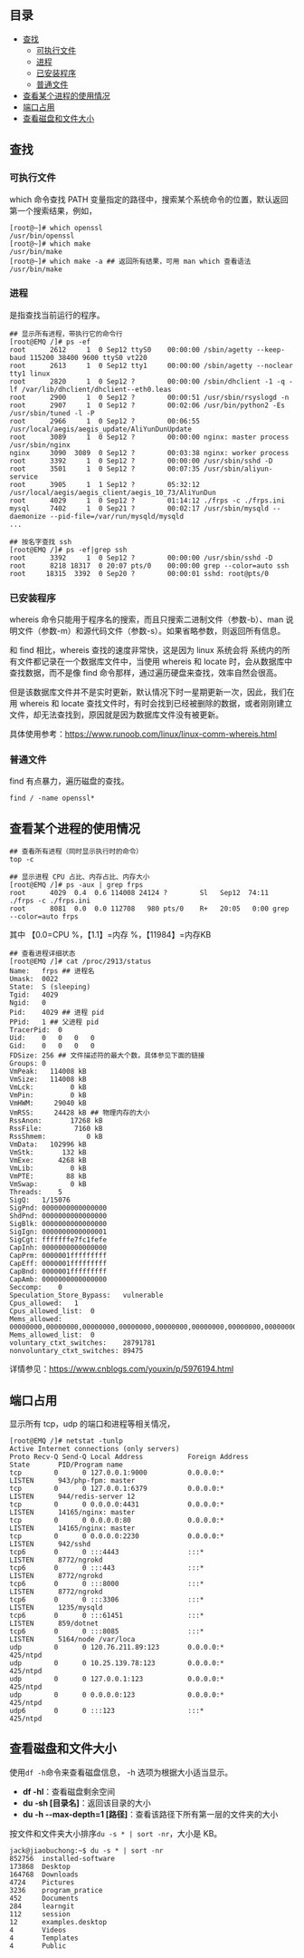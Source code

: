 ## 目录

- [查找](#查找)
  - [可执行文件](#可执行文件)
  - [进程](#进程)
  - [已安装程序](#已安装程序)
  - [普通文件](#普通文件)
- [查看某个进程的使用情况](#查看某个进程的使用情况)
- [端口占用](#端口占用)
- [查看磁盘和文件大小](#查看磁盘和文件大小)

## 查找

### 可执行文件

which 命令查找 PATH 变量指定的路径中，搜索某个系统命令的位置，默认返回第一个搜索结果，例如，

```shell
[root@~]# which openssl
/usr/bin/openssl
[root@~]# which make
/usr/bin/make
[root@~]# which make -a ## 返回所有结果，可用 man which 查看语法
/usr/bin/make
```

### 进程

是指查找当前运行的程序。

```shell
## 显示所有进程，带执行它的命令行
[root@EMQ /]# ps -ef
root      2612     1  0 Sep12 ttyS0    00:00:00 /sbin/agetty --keep-baud 115200 38400 9600 ttyS0 vt220
root      2613     1  0 Sep12 tty1     00:00:00 /sbin/agetty --noclear tty1 linux
root      2820     1  0 Sep12 ?        00:00:00 /sbin/dhclient -1 -q -lf /var/lib/dhclient/dhclient--eth0.leas
root      2900     1  0 Sep12 ?        00:00:51 /usr/sbin/rsyslogd -n
root      2907     1  0 Sep12 ?        00:02:06 /usr/bin/python2 -Es /usr/sbin/tuned -l -P
root      2966     1  0 Sep12 ?        00:06:55 /usr/local/aegis/aegis_update/AliYunDunUpdate
root      3089     1  0 Sep12 ?        00:00:00 nginx: master process /usr/sbin/nginx
nginx     3090  3089  0 Sep12 ?        00:03:38 nginx: worker process
root      3392     1  0 Sep12 ?        00:00:00 /usr/sbin/sshd -D
root      3501     1  0 Sep12 ?        00:07:35 /usr/sbin/aliyun-service
root      3905     1  1 Sep12 ?        05:32:12 /usr/local/aegis/aegis_client/aegis_10_73/AliYunDun
root      4029     1  0 Sep12 ?        01:14:12 ./frps -c ./frps.ini
mysql     7402     1  0 Sep21 ?        00:02:17 /usr/sbin/mysqld --daemonize --pid-file=/var/run/mysqld/mysqld
...
```
```shell
## 按名字查找 ssh
[root@EMQ /]# ps -ef|grep ssh
root      3392     1  0 Sep12 ?        00:00:00 /usr/sbin/sshd -D
root      8218 18317  0 20:07 pts/0    00:00:00 grep --color=auto ssh
root     18315  3392  0 Sep20 ?        00:00:01 sshd: root@pts/0
```

### 已安装程序

whereis 命令只能用于程序名的搜索，而且只搜索二进制文件（参数-b）、man 说明文件（参数-m）和源代码文件（参数-s）。如果省略参数，则返回所有信息。

和 find 相比，whereis 查找的速度非常快，这是因为 linux 系统会将 系统内的所有文件都记录在一个数据库文件中，当使用 whereis 和 locate 时，会从数据库中查找数据，而不是像 find 命令那样，通过遍历硬盘来查找，效率自然会很高。 

但是该数据库文件并不是实时更新，默认情况下时一星期更新一次，因此，我们在用 whereis 和 locate 查找文件时，有时会找到已经被删除的数据，或者刚刚建立文件，却无法查找到，原因就是因为数据库文件没有被更新。 

具体使用参考：<https://www.runoob.com/linux/linux-comm-whereis.html>

### 普通文件

find 有点暴力，遍历磁盘的查找。

```shell
find / -name openssl*
```

## 查看某个进程的使用情况

```shell
## 查看所有进程（同时显示执行时的命令）
top -c
```

```shell
## 显示进程 CPU 占比、内存占比、内存大小
[root@EMQ /]# ps -aux | grep frps
root      4029  0.4  0.6 114008 24124 ?        Sl   Sep12  74:11 ./frps -c ./frps.ini
root      8081  0.0  0.0 112708   980 pts/0    R+   20:05   0:00 grep --color=auto frps
```
其中 【0.0=CPU %，【1.1】=内存 %，【11984】=内存KB

```shell
## 查看进程详细状态
[root@EMQ /]# cat /proc/2913/status
Name:	frps ## 进程名
Umask:	0022
State:	S (sleeping)
Tgid:	4029
Ngid:	0
Pid:	4029 ## 进程 pid
PPid:	1 ## 父进程 pid
TracerPid:	0
Uid:	0	0	0	0
Gid:	0	0	0	0
FDSize:	256 ## 文件描述符的最大个数，具体参见下面的链接
Groups:	0 
VmPeak:	  114008 kB
VmSize:	  114008 kB
VmLck:	       0 kB
VmPin:	       0 kB
VmHWM:	   29040 kB
VmRSS:	   24428 kB ## 物理内存的大小
RssAnon:	   17268 kB
RssFile:	    7160 kB
RssShmem:	       0 kB
VmData:	  102996 kB
VmStk:	     132 kB
VmExe:	    4268 kB
VmLib:	       0 kB
VmPTE:	      88 kB
VmSwap:	       0 kB
Threads:	5
SigQ:	1/15076
SigPnd:	0000000000000000
ShdPnd:	0000000000000000
SigBlk:	0000000000000000
SigIgn:	0000000000000001
SigCgt:	fffffffe7fc1fefe
CapInh:	0000000000000000
CapPrm:	0000001fffffffff
CapEff:	0000001fffffffff
CapBnd:	0000001fffffffff
CapAmb:	0000000000000000
Seccomp:	0
Speculation_Store_Bypass:	vulnerable
Cpus_allowed:	1
Cpus_allowed_list:	0
Mems_allowed:	00000000,00000000,00000000,00000000,00000000,00000000,00000000,00000000,00000000,00000000,00000000,00000000,00000000,00000000,00000000,00000000,00000000,00000000,00000000,00000000,00000000,00000000,00000000,00000000,00000000,00000000,00000000,00000000,00000000,00000000,00000000,00000001
Mems_allowed_list:	0
voluntary_ctxt_switches:	28791781
nonvoluntary_ctxt_switches:	89475
```
详情参见：<https://www.cnblogs.com/youxin/p/5976194.html>

## 端口占用

显示所有 tcp，udp 的端口和进程等相关情况，
```shell
[root@EMQ /]# netstat -tunlp
Active Internet connections (only servers)
Proto Recv-Q Send-Q Local Address           Foreign Address         State       PID/Program name
tcp        0      0 127.0.0.1:9000          0.0.0.0:*               LISTEN      943/php-fpm: master
tcp        0      0 127.0.0.1:6379          0.0.0.0:*               LISTEN      944/redis-server 12
tcp        0      0 0.0.0.0:4431            0.0.0.0:*               LISTEN      14165/nginx: master
tcp        0      0 0.0.0.0:80              0.0.0.0:*               LISTEN      14165/nginx: master
tcp        0      0 0.0.0.0:2230            0.0.0.0:*               LISTEN      942/sshd
tcp6       0      0 :::4443                 :::*                    LISTEN      8772/ngrokd
tcp6       0      0 :::443                  :::*                    LISTEN      8772/ngrokd
tcp6       0      0 :::8000                 :::*                    LISTEN      8772/ngrokd
tcp6       0      0 :::3306                 :::*                    LISTEN      1235/mysqld
tcp6       0      0 :::61451                :::*                    LISTEN      859/dotnet
tcp6       0      0 :::8085                 :::*                    LISTEN      5164/node /var/loca
udp        0      0 120.76.211.89:123       0.0.0.0:*                           425/ntpd
udp        0      0 10.25.139.78:123        0.0.0.0:*                           425/ntpd
udp        0      0 127.0.0.1:123           0.0.0.0:*                           425/ntpd
udp        0      0 0.0.0.0:123             0.0.0.0:*                           425/ntpd
udp6       0      0 :::123                  :::*                                425/ntpd
```

## 查看磁盘和文件大小



使用`df -h`命令来查看磁盘信息， -h 选项为根据大小适当显示。

- **df -hl**：查看磁盘剩余空间
- **du -sh [目录名]**：返回该目录的大小
- **du -h --max-depth=1 [路径]**：查看该路径下所有第一层的文件夹的大小

按文件和文件夹大小排序`du -s * | sort -nr`，大小是 KB。

```
jack@jiaobuchong:~$ du -s * | sort -nr 
852756	installed-software
173868	Desktop
164768	Downloads
4724	Pictures
3236	program_pratice
452		Documents
284		learngit
112		session
12		examples.desktop
4		Videos
4		Templates
4		Public
```




